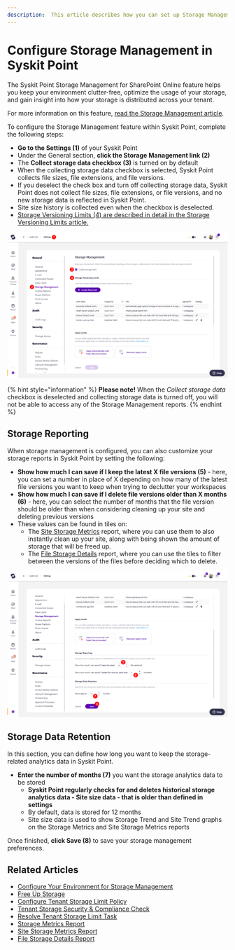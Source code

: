 ```yaml
---
description:  This article describes how you can set up Storage Management in Syskit Point. 
---
```


# Configure Storage Management in Syskit Point

The Syskit Point Storage Management for SharePoint Online feature helps you keep your environment clutter-free, optimize the usage of your storage, and gain insight into how your storage is distributed across your tenant.

For more information on this feature, [read the Storage Management article](../../../../storage-management/storage-reports.md). 

To configure the Storage Management feature within Syskit Point, complete the following steps:

* **Go to the Settings (1)** of your Syskit Point
* Under the General section, **click the Storage Management link (2)**
*  The **Collect storage data checkbox (3)** is turned on by default
  * When the collecting storage data checkbox is selected, Syskit Point collects file sizes, file extensions, and file versions. 
  * If you deselect the check box and turn off collecting storage data, Syskit Point does not collect file sizes, file extensions, or file versions, and no new storage data is reflected in Syskit Point.
  * Site size history is collected even when the checkbox is deselected. 
* [Storage Versioning Limits (4) are described in detail in the Storage Versioning Limits article.](../../../../storage-management/versioning-limits.md)

![Storage Management Settings](../../../../.gitbook/assets/configure-storage-management-collect-storage-data.png)

{% hint style="information" %}
**Please note!** When the _Collect storage data_ checkbox is deselected and collecting storage data is turned off, you will not be able to access any of the Storage Management reports.
{% endhint %}

## Storage Reporting

When storage management is configured, you can also customize your storage reports in Syskit Point by setting the following:
* **Show how much I can save if I keep the latest X file versions (5)** - here, you can set a number in place of X depending on how many of the latest file versions you want to keep when trying to declutter your workspaces
* **Show how much I can save if I delete file versions older than X months (6)** - here, you can select the number of months that the file version should be older than when considering cleaning up your site and deleting previous versions
* These values can be found in tiles on: 
  * The [Site Storage Metrics](../../../../storage-management/storage-reports.md#site-storage-metrics) report, where you can use them to also instantly clean up your site, along with being shown the amount of storage that will be freed up.
  * The [File Storage Details](../../../../storage-management/storage-reports.md#file-storage-details) report, where you can use the tiles to filter between the versions of the files before deciding which to delete. 

![Storage Management Settings - Reporting & Data Retention](../../../../.gitbook/assets/configure-storage-management-reporting-and-data-retention.png)

## Storage Data Retention

In this section, you can define how long you want to keep the storage-related analytics data in Syskit Point. 
* **Enter the number of months (7)** you want the storage analytics data to be stored
  * **Syskit Point regularly checks for and deletes historical storage analytics data - Site size data - that is older than defined in settings**
  * By default, data is stored for 12 months
  * Site size data is used to show Storage Trend and Site Trend graphs on the Storage Metrics and Site Storage Metrics reports

Once finished, **click Save (8)** to save your storage management preferences. 

## Related Articles

* [Configure Your Environment for Storage Management](../additional/configure-point-for-storage-management.md)
* [Free Up Storage](../../../../storage-management/free-up-storage.md)
* [Configure Tenant Storage Limit Policy](../../../../governance-and-automation/automated-workflows/tenant-storage-admin.md)
* [Tenant Storage Security & Compliance Check](../../../../governance-and-automation/security-compliance-checks/tenant-storage.md)
* [Resolve Tenant Storage Limit Task](../../../../point-collaborators/resolve-governance-tasks/tenant-storage-limit.md)
* [Storage Metrics Report](../../../../storage-management/storage-reports.md)
* [Site Storage Metrics Report](../../../../storage-management/storage-reports.md#site-storage-metrics)
* [File Storage Details Report](../../../../storage-management/storage-reports.md#file-storage-details)
